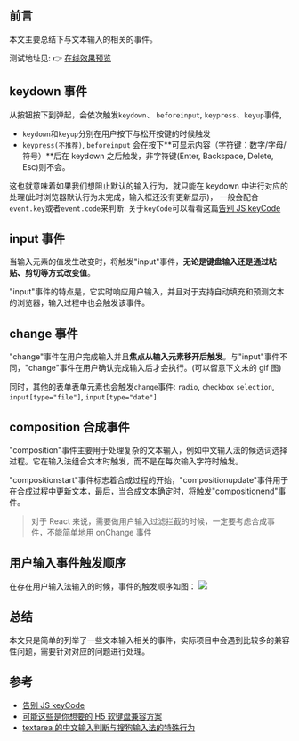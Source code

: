 ## 前言

本文主要总结下与文本输入的相关的事件。

测试地址见: 👉 [在线效果预览](https://chenxiaoyao6228.github.io/html-preview/?https://github.com/chenxiaoyao6228/fe-notes/blob/main/Javascript/_demo/input-event/input-order.html)

## keydown 事件

从按钮按下到弹起，会依次触发`keydown`、 `beforeinput`, `keypress`、`keyup`事件,

- `keydown`和`keyup`分别在用户按下与松开按键的时候触发
- `keypress(不推荐)`, `beforeinput` 会在按下**可显示内容（字符键：数字/字母/符号）**后在 keydown 之后触发，非字符键(Enter, Backspace, Delete, Esc)则不会。

这也就意味着如果我们想阻止默认的输入行为，就只能在 keydown 中进行对应的处理(此时浏览器默认行为未完成，输入框还没有更新显示)， 一般会配合`event.key`或者`event.code`来判断. 关于`keyCode`可以看看这篇[告别 JS keyCode](https://www.zhangxinxu.com/wordpress/2021/01/js-keycode-deprecated/)

## input 事件

当输入元素的值发生改变时，将触发"input"事件，**无论是键盘输入还是通过粘贴、剪切等方式改变值**。

"input"事件的特点是，它实时响应用户输入，并且对于支持自动填充和预测文本的浏览器，输入过程中也会触发该事件。

## change 事件

"change"事件在用户完成输入并且**焦点从输入元素移开后触发**。与"input"事件不同，"change"事件在用户确认完成输入后才会执行。(可以留意下文末的 gif 图)

同时，其他的表单表单元素也会触发`change`事件: `radio`, `checkbox` `selection`, `input[type="file"]`, `input[type="date"]`

## composition 合成事件

"composition"事件主要用于处理复杂的文本输入，例如中文输入法的候选词选择过程。它在输入法组合文本时触发，而不是在每次输入字符时触发。

"compositionstart"事件标志着合成过程的开始，"compositionupdate"事件用于在合成过程中更新文本，最后，当合成文本确定时，将触发"compositionend"事件。

> 对于 React 来说，需要做用户输入过滤拦截的时候，一定要考虑合成事件，不能简单地用 onChange 事件

## 用户输入事件触发顺序

在存在用户输入法输入的时候，事件的触发顺序如图：
![](https://cdn.jsdelivr.net/gh/chenxiaoyao6228/cloudimg@main/2023/html-input-order-composition.gif)

## 总结

本文只是简单的列举了一些文本输入相关的事件，实际项目中会遇到比较多的兼容性问题，需要针对对应的问题进行处理。

## 参考

- [告别 JS keyCode](https://www.zhangxinxu.com/wordpress/2021/01/js-keycode-deprecated/)
- [可能这些是你想要的 H5 软键盘兼容方案](https://segmentfault.com/a/1190000018959389)
- [textarea 的中文输入判断与搜狗输入法的特殊行为](https://stackoverflow.com/questions/51395393/how-to-trigger-paste-event-manually-in-javascript)
